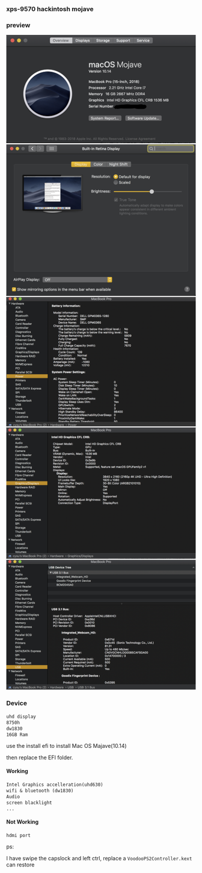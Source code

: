 ### xps-9570 hackintosh mojave


### preview

![system](./system.png)
![setting](./setting.png)
![power](./power.png)
![graphic](./graphic.png)
![usb](./usb.png)


### Device

	uhd display
	8750h
	dw1830
	16GB Ram

use the install efi to install Mac OS Majave(10.14)

then replace the EFI folder.

#### Working

	Intel Graphics accelleration(uhd630)
	wifi & bluetooth (dw1830)
	Audio
	screen blacklight
	...

#### Not Working

	hdmi port
	
	
	
ps: 

I have swipe the capslock and left ctrl,
replace a `VoodooPS2Controller.kext` can restore

	


